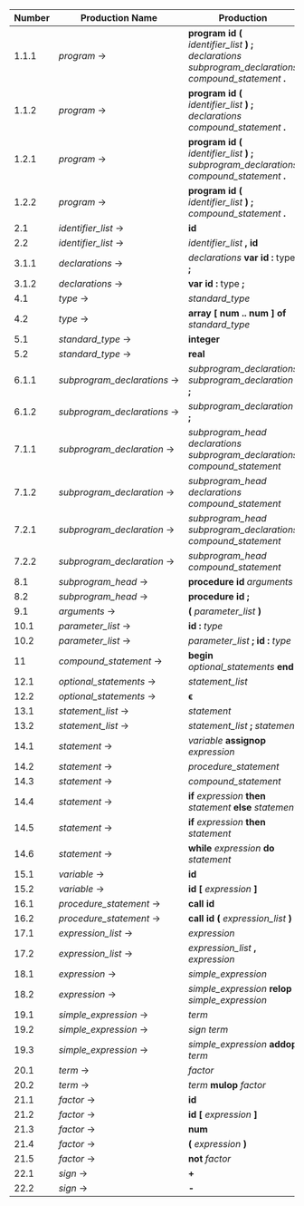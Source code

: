 | Number | Production Name             | Production |
|--------|-----------------------------|------------|
|  1.1.1 | *program* →                 | **program** **id** **(** *identifier_list* **)** **;** *declarations* *subprogram_declarations* *compound_statement* **.** |
|  1.1.2 | *program* →                 | **program** **id** **(** *identifier_list* **)** **;** *declarations* *compound_statement* **.** |
|  1.2.1 | *program* →                 | **program** **id** **(** *identifier_list* **)** **;** *subprogram_declarations* *compound_statement* **.** |
|  1.2.2 | *program* →                 | **program** **id** **(** *identifier_list* **)** **;** *compound_statement* **.** |
|  2.1   | *identifier_list* →         | **id** |
|  2.2   | *identifier_list* →         | *identifier_list* **,** **id** |
|  3.1.1 | *declarations* →            | *declarations* **var** **id** **:** type **;** |
|  3.1.2 | *declarations* →            | **var** **id** **:** type **;** |
|  4.1   | *type* →                    | *standard_type* |
|  4.2   | *type* →                    | **array** **[** **num** **\.\.** **num** **]** **of** *standard_type* |
|  5.1   | *standard_type* →           | **integer** |
|  5.2   | *standard_type* →           | **real** |
|  6.1.1 | *subprogram_declarations* → | *subprogram_declarations* *subprogram_declaration* **;** |
|  6.1.2 | *subprogram_declarations* → | *subprogram_declaration* **;** |
|  7.1.1 | *subprogram_declaration* →  | *subprogram_head* *declarations* *subprogram_declarations* *compound_statement* |
|  7.1.2 | *subprogram_declaration* →  | *subprogram_head* *declarations* *compound_statement* |
|  7.2.1 | *subprogram_declaration* →  | *subprogram_head* *subprogram_declarations* *compound_statement* |
|  7.2.2 | *subprogram_declaration* →  | *subprogram_head* *compound_statement* |
|  8.1   | *subprogram_head* →         | **procedure** **id** *arguments* **;** |
|  8.2   | *subprogram_head* →         | **procedure** **id** **;** |
|  9.1   | *arguments* →               | **(** *parameter_list* **)** |
| 10.1   | *parameter_list* →          | **id** **:** *type* |
| 10.2   | *parameter_list* →          | *parameter_list* **;** **id** **:** *type* |
| 11     | *compound_statement* →      | **begin** *optional_statements* **end** |
| 12.1   | *optional_statements* →     | *statement_list* |
| 12.2   | *optional_statements* →     | **ϵ** |
| 13.1   | *statement_list* →          | *statement* |
| 13.2   | *statement_list* →          | *statement_list* **;** *statement* |
| 14.1   | *statement* →               | *variable* **assignop** *expression* |
| 14.2   | *statement* →               | *procedure_statement* |
| 14.3   | *statement* →               | *compound_statement* |
| 14.4   | *statement* →               | **if** *expression* **then** *statement* **else** *statement* |
| 14.5   | *statement* →               | **if** *expression* **then** *statement* |
| 14.6   | *statement* →               | **while** *expression* **do** *statement* |
| 15.1   | *variable* →                | **id** |
| 15.2   | *variable* →                | **id** **[** *expression* **]** |
| 16.1   | *procedure_statement* →     | **call** **id** |
| 16.2   | *procedure_statement* →     | **call** **id** **(** *expression_list* **)** |
| 17.1   | *expression_list* →         | *expression* |
| 17.2   | *expression_list* →         | *expression_list* **,** *expression* |
| 18.1   | *expression* →              | *simple_expression* |
| 18.2   | *expression* →              | *simple_expression* **relop** *simple_expression* |
| 19.1   | *simple_expression* →       | *term* |
| 19.2   | *simple_expression* →       | *sign* *term* |
| 19.3   | *simple_expression* →       | *simple_expression* **addop** *term* |
| 20.1   | *term* →                    | *factor* |
| 20.2   | *term* →                    | *term* **mulop** *factor* |
| 21.1   | *factor* →                  | **id** |
| 21.2   | *factor* →                  | **id** **[** *expression* **]** |
| 21.3   | *factor* →                  | **num** |
| 21.4   | *factor* →                  | **(** *expression* **)** |
| 21.5   | *factor* →                  | **not** *factor* |
| 22.1   | *sign* →                    | **+** |
| 22.2   | *sign* →                    | **-** |
